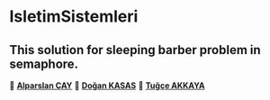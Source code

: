 # IsletimSistemleri
## This solution for sleeping barber problem in semaphore.

👤 **[Alparslan ÇAY](https://github.com/alparslancay)**
👤 **[Doğan KASAS](https://github.com/doankasas)**
👩 **[Tuğçe AKKAYA](https://github.com/tugceakkaya)**
